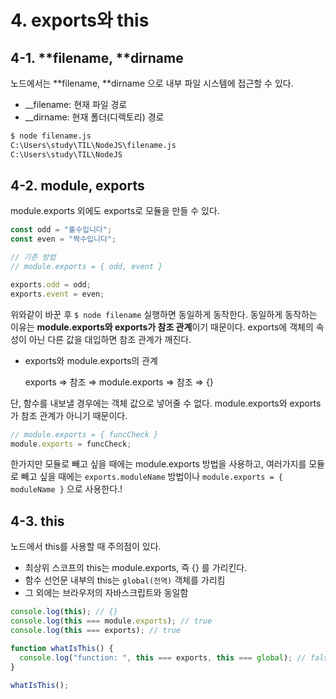 ﻿# 4. exports와 this

## 4-1. **filename, **dirname

노드에서는 **filename, **dirname 으로 내부 파일 시스템에 접근할 수 있다.

- \_\_filename: 현재 파일 경로
- \_\_dirname: 현재 폴더(디렉토리) 경로

```bash
$ node filename.js
C:\Users\study\TIL\NodeJS\filename.js
C:\Users\study\TIL\NodeJS
```

## 4-2. module, exports

module.exports 외에도 exports로 모듈을 만들 수 있다.

```jsx
const odd = "홀수입니다";
const even = "짝수입니다";

// 기존 방법
// module.exports = { odd, event }

exports.odd = odd;
exports.event = even;
```

위와같이 바꾼 후 `$ node filename` 실행하면 동일하게 동작한다. 동일하게 동작하는 이유는 **module.exports와 exports가 참조 관계**이기 때문이다. exports에 객체의 속성이 아닌 다른 값을 대입하면 참조 관계가 깨진다.

- exports와 module.exports의 관계

  exports ⇒ 참조 ⇒ module.exports ⇒ 참조 ⇒ {}

단, 함수를 내보낼 경우에는 객체 값으로 넣어줄 수 없다.
module.exports와 exports가 참조 관계가 아니기 때문이다.

```jsx
// module.exports = { funcCheck }
module.exports = funcCheck;
```

한가지만 모듈로 빼고 싶을 때에는 module.exports 방법을 사용하고, 여러가지를 모듈로 빼고 싶을 때에는 `exports.moduleName` 방법이나 `module.exports = { moduleName }` 으로 사용한다.!

## 4-3. this

노드에서 this를 사용할 때 주의점이 있다.

- 최상위 스코프의 this는 module.exports, 즉 {} 를 가리킨다.
- 함수 선언문 내부의 this는 `global(전역)` 객체를 가리킴
- 그 외에는 브라우저의 자바스크립트와 동일함

```jsx
console.log(this); // {}
console.log(this === module.exports); // true
console.log(this === exports); // true

function whatIsThis() {
  console.log("function: ", this === exports, this === global); // false, true
}

whatIsThis();
```
